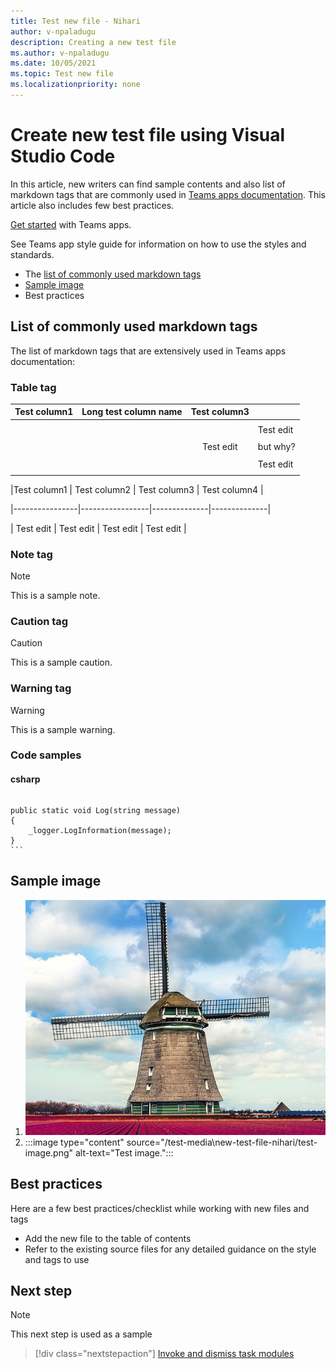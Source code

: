 ```yaml
---
title: Test new file - Nihari
author: v-npaladugu
description: Creating a new test file
ms.author: v-npaladugu
ms.date: 10/05/2021
ms.topic: Test new file
ms.localizationpriority: none
---
```


# Create new test file using Visual Studio Code

In this article, new writers can find sample contents and also list of markdown tags that are commonly used in [Teams apps documentation](overview.md). This article also includes few best practices.

[Get started](get-started/code-samples.md) with Teams apps.

See Teams app style guide for information on how to use the styles and standards.

- The [list of commonly used markdown tags](#list-of-commonly-used-markdown-tags)
- [Sample image](#sample-image)
- Best practices

## List of commonly used markdown tags

The list of markdown tags that are extensively used in Teams apps documentation:

### Table tag

| Test column1 | Long test column name | Test column3              |                   |
|--------:|----------------------------|:--------------------:|:------------------|
|         |                            |                      |                   |
|         |                            |                      | Test edit           |
|         |                            |                      |                   |
|         |                            | Test edit | but why?          |
|         |                            |                      |                   |
|         |                            |                      | Test edit |
|         |                            |                      |                   |

|Test column1 | Test column2 | Test column3 | Test column4 | 

|----------------|-----------------|--------------|--------------|

| Test edit | Test edit | Test edit | Test edit |

### Note tag

> [!NOTE]
> This is a sample note.

### Caution tag

> [!CAUTION]
> This is a sample caution.

### Warning tag

> [!WARNING]
> This is a sample warning.

### Code samples

#### csharp

 ```csharp
 ```
    public static void Log(string message)
    {
        _logger.LogInformation(message);
    }
    ```

## Sample image

1. ![Test image1](test-image.png)
2. :::image type="content" source="/test-media\new-test-file-nihari/test-image.png" alt-text="Test image.":::

## Best practices

Here are a few best practices/checklist while working with new files and tags

- Add the new file to the table of contents
- Refer to the existing source files for any detailed guidance on the style and tags to use

## Next step

> [!NOTE]
> This next step is used as a sample

> [!div class="nextstepaction"]
> [Invoke and dismiss task modules](~/task-modules-and-cards/task-modules/invoking-task-modules.md)